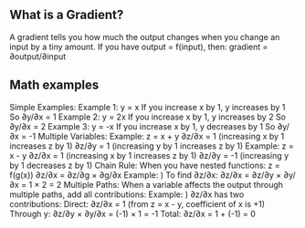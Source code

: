 ## What is a Gradient?
A gradient tells you how much the output changes when you change an input by a tiny amount.
If you have output = f(input), then:
gradient = ∂output/∂input

## Math examples
Simple Examples:
Example 1: y = x
If you increase x by 1, y increases by 1
So ∂y/∂x = 1
Example 2: y = 2x
If you increase x by 1, y increases by 2
So ∂y/∂x = 2
Example 3: y = -x
If you increase x by 1, y decreases by 1
So ∂y/∂x = -1
Multiple Variables:
Example: z = x + y
∂z/∂x = 1 (increasing x by 1 increases z by 1)
∂z/∂y = 1 (increasing y by 1 increases z by 1)
Example: z = x - y
∂z/∂x = 1 (increasing x by 1 increases z by 1)
∂z/∂y = -1 (increasing y by 1 decreases z by 1)
Chain Rule:
When you have nested functions: z = f(g(x))
∂z/∂x = ∂z/∂g × ∂g/∂x
Example:
)
To find ∂z/∂x:
∂z/∂x = ∂z/∂y × ∂y/∂x = 1 × 2 = 2
Multiple Paths:
When a variable affects the output through multiple paths, add all contributions:
Example:
)
∂z/∂x has two contributions:
Direct: ∂z/∂x = 1 (from z = x - y, coefficient of x is +1)
Through y: ∂z/∂y × ∂y/∂x = (-1) × 1 = -1
Total: ∂z/∂x = 1 + (-1) = 0